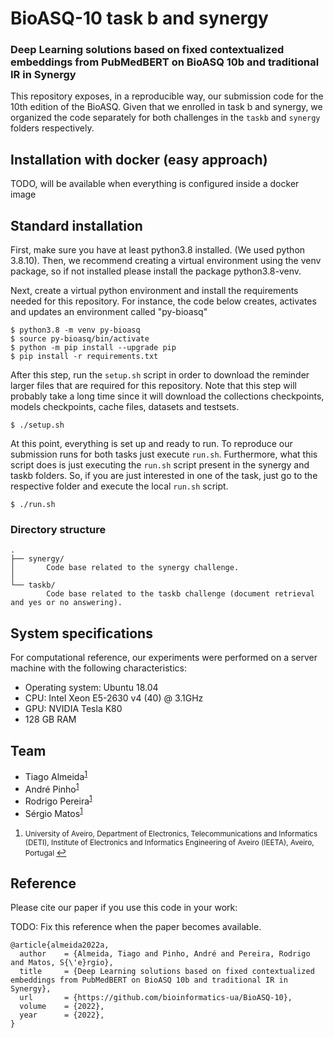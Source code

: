 # BioASQ-10 task b and synergy

### Deep Learning solutions based on fixed contextualized embeddings from PubMedBERT on BioASQ 10b and traditional IR in Synergy

This repository exposes, in a reproducible way, our submission code for the 10th edition of the BioASQ. Given that we enrolled in task b and synergy, we organized the code separately for both challenges in the `taskb` and `synergy` folders respectively.

## Installation with docker (easy approach)

TODO, will be available when everything is configured inside a docker image

## Standard installation

First, make sure you have at least python3.8 installed. (We used python 3.8.10).
Then, we recommend creating a virtual environment using the venv package, so if not installed please install the package python3.8-venv.

Next, create a virtual python environment and install the requirements needed for this repository. For instance, the code below creates, activates and updates an environment called "py-bioasq"

```
$ python3.8 -m venv py-bioasq
$ source py-bioasq/bin/activate
$ python -m pip install --upgrade pip
$ pip install -r requirements.txt
```

After this step, run the `setup.sh` script in order to download the reminder larger files that are required for this repository. Note that this step will probably take a long time since it will download the collections checkpoints, models checkpoints, cache files, datasets and testsets.

```
$ ./setup.sh
```

At this point, everything is set up and ready to run. To reproduce our submission runs for both tasks just execute `run.sh`. Furthermore, what this script does is just executing the `run.sh` script present in the synergy and taskb folders. So, if you are just interested in one of the task, just go to the respective folder and execute the local `run.sh` script. 

```
$ ./run.sh
```


### Directory structure

```
.
├── synergy/
│       Code base related to the synergy challenge.
│
└── taskb/
        Code base related to the taskb challenge (document retrieval and yes or no answering).

```

## System specifications

For computational reference, our experiments were performed on a server machine with the following characteristics:

- Operating system: Ubuntu 18.04
- CPU: Intel Xeon E5-2630 v4 (40) @ 3.1GHz
- GPU: NVIDIA Tesla K80
- 128 GB RAM

## Team
  * Tiago Almeida<sup id="a1">[1](#f1)</sup>
  * André Pinho<sup id="a1">[1](#f1)</sup>
  * Rodrigo Pereira<sup id="a1">[1](#f1)</sup>
  * Sérgio Matos<sup id="a1">[1](#f1)</sup>

1. <small id="f1"> University of Aveiro, Department of Electronics, Telecommunications and Informatics (DETI), Institute of Electronics and Informatics Engineering of Aveiro (IEETA), Aveiro, Portugal </small> [↩](#a1)

## Reference

Please cite our paper if you use this code in your work:

TODO: Fix this reference when the paper becomes available.

```
@article{almeida2022a,
  author    = {Almeida, Tiago and Pinho, André and Pereira, Rodrigo and Matos, S{\'e}rgio},
  title     = {Deep Learning solutions based on fixed contextualized embeddings from PubMedBERT on BioASQ 10b and traditional IR in Synergy},
  url       = {https://github.com/bioinformatics-ua/BioASQ-10},
  volume    = {2022},
  year      = {2022},
}
```